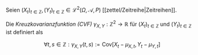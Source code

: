 Seien $(X_t)_{t \in \mathbb{Z}}, (Y_t)_{t \in \mathbb{Z}} \in \mathcal{L}^2(\Omega, \mathcal{A}, P)$ [[zettel/Zeitreihe|Zeitreihen]].

Die *Kreuzkovarianzfunktion (CVF)* $\gamma_{X, Y} : \mathbb{Z}^2 \to \mathbb{R}$ für $(X_t)_{t \in \mathbb{Z}}$ und $(Y_t)_{t \in \mathbb{Z}}$ ist definiert als

$$
	\forall t, s \in \mathbb{Z} : \gamma_{X, Y}(t, s) := \text{Cov}[X_t - \mu_{X, t}, Y_t - \mu_{Y, t}]
$$